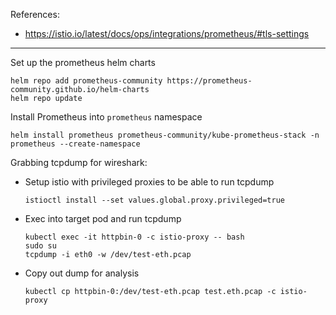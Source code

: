 References:
 - https://istio.io/latest/docs/ops/integrations/prometheus/#tls-settings 

---

Set up the prometheus helm charts

```
helm repo add prometheus-community https://prometheus-community.github.io/helm-charts
helm repo update
```

Install Prometheus into `prometheus` namespace

```
helm install prometheus prometheus-community/kube-prometheus-stack -n prometheus --create-namespace
```

Grabbing tcpdump for wireshark:

- Setup istio with privileged proxies to be able to run tcpdump
  ```
  istioctl install --set values.global.proxy.privileged=true
  ```
- Exec into target pod and run tcpdump
  ```
  kubectl exec -it httpbin-0 -c istio-proxy -- bash
  sudo su
  tcpdump -i eth0 -w /dev/test-eth.pcap
  ```
- Copy out dump for analysis
  ```
  kubectl cp httpbin-0:/dev/test-eth.pcap test.eth.pcap -c istio-proxy
  ```
